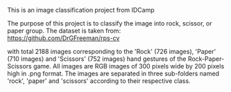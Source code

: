 This is an image classification project from IDCamp

The purpose of this project is to classify the image into rock, scissor, or paper group.
The dataset is taken from:
https://github.com/DrGFreeman/rps-cv

with total 2188 images corresponding to the 'Rock' (726 images), 'Paper' (710 images) and 'Scissors' (752 images) hand gestures of the Rock-Paper-Scissors game.
All images are RGB images of 300 pixels wide by 200 pixels high in .png format. The images are separated in three sub-folders named 'rock', 'paper' and 'scissors' according to their respective class.
